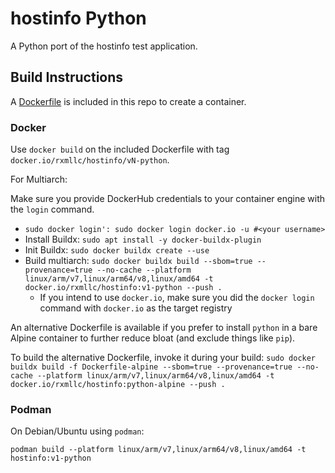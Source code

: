 # hostinfo Python

A Python port of the hostinfo test application.


## Build Instructions

A [Dockerfile](./Dockerfile) is included in this repo to create a container.


### Docker

Use `docker build` on the included Dockerfile with tag `docker.io/rxmllc/hostinfo/vN-python`.

For Multiarch:

Make sure you provide DockerHub credentials to your container engine with the `login` command.
- `sudo docker login': sudo docker login docker.io -u #<your username>`
- Install Buildx: `sudo apt install -y docker-buildx-plugin`
- Init Buildx: `sudo docker buildx create --use`
- Build multiarch: `sudo docker buildx build --sbom=true --provenance=true --no-cache --platform linux/arm/v7,linux/arm64/v8,linux/amd64 -t docker.io/rxmllc/hostinfo:v1-python --push .`
  - If you intend to use `docker.io`, make sure you did the `docker login` command with `docker.io` as the target registry

An alternative Dockerfile is available if you prefer to install `python` in a bare Alpine container to further reduce bloat (and exclude things like `pip`). 

To build the alternative Dockerfile, invoke it during your build: `sudo docker buildx build -f Dockerfile-alpine --sbom=true --provenance=true --no-cache --platform linux/arm/v7,linux/arm64/v8,linux/amd64 -t docker.io/rxmllc/hostinfo:python-alpine --push .`


### Podman

On Debian/Ubuntu using `podman`: 

`podman build --platform linux/arm/v7,linux/arm64/v8,linux/amd64 -t hostinfo:v1-python`